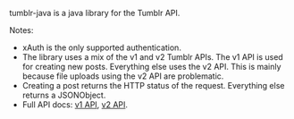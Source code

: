 tumblr-java is a java library for the Tumblr API.

Notes:
- xAuth is the only supported authentication.
- The library uses a mix of the v1 and v2 Tumblr APIs. The v1 API is used for creating new posts. Everything else uses the v2 API. This is mainly because file uploads using the v2 API are problematic.
- Creating a post returns the HTTP status of the request. Everything else returns a JSONObject.
- Full API docs: [v1 API](http://www.tumblr.com/docs/en/api/v1), [v2 API](http://www.tumblr.com/docs/en/api/v2).
